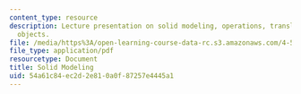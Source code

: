 ```yaml
---
content_type: resource
description: Lecture presentation on solid modeling, operations, translations, and
  objects.
file: /media/https%3A/open-learning-course-data-rc.s3.amazonaws.com/4-500-introduction-to-design-computing-fall-2008/54a61c84ec2d2e810a0f87257e4445a1_lec2b.pdf
file_type: application/pdf
resourcetype: Document
title: Solid Modeling
uid: 54a61c84-ec2d-2e81-0a0f-87257e4445a1
---
```

